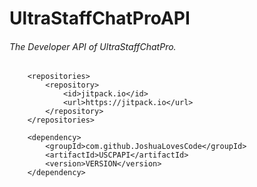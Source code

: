 # **UltraStaffChatProAPI**
###### The Developer API of UltraStaffChatPro.

```
	<repositories>
		<repository>
		    <id>jitpack.io</id>
		    <url>https://jitpack.io</url>
		</repository>
	</repositories>
```

```
	<dependency>
	    <groupId>com.github.JoshuaLovesCode</groupId>
	    <artifactId>USCPAPI</artifactId>
	    <version>VERSION</version>
	</dependency>
```
